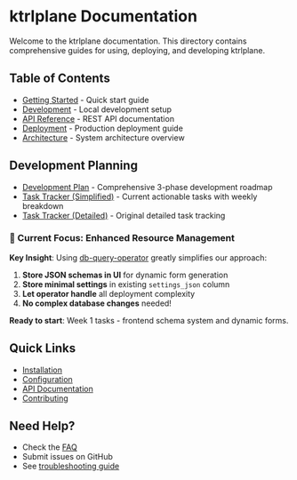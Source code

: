 # ktrlplane Documentation

Welcome to the ktrlplane documentation. This directory contains comprehensive guides for using, deploying, and developing ktrlplane.

## Table of Contents

- [Getting Started](getting-started.md) - Quick start guide
- [Development](development.md) - Local development setup
- [API Reference](api-reference.md) - REST API documentation
- [Deployment](deployment.md) - Production deployment guide
- [Architecture](architecture.md) - System architecture overview

## Development Planning

- [Development Plan](development-plan.md) - Comprehensive 3-phase development roadmap  
- [Task Tracker (Simplified)](tasks-simplified.md) - Current actionable tasks with weekly breakdown
- [Task Tracker (Detailed)](tasks.md) - Original detailed task tracking

### 🎯 Current Focus: Enhanced Resource Management

**Key Insight**: Using [db-query-operator](https://github.com/konnektr-io/db-query-operator) greatly simplifies our approach:

1. **Store JSON schemas in UI** for dynamic form generation
2. **Store minimal settings** in existing `settings_json` column  
3. **Let operator handle** all deployment complexity
4. **No complex database changes** needed!

**Ready to start**: Week 1 tasks - frontend schema system and dynamic forms.

## Quick Links

- [Installation](deployment.md#installation)
- [Configuration](deployment.md#configuration)
- [API Documentation](api-reference.md)
- [Contributing](development.md#contributing)

## Need Help?

- Check the [FAQ](faq.md)
- Submit issues on GitHub
- See [troubleshooting guide](troubleshooting.md)
